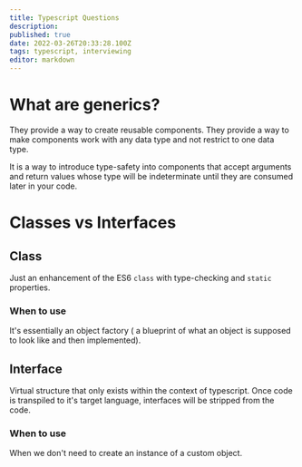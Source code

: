 ```yaml
---
title: Typescript Questions
description: 
published: true
date: 2022-03-26T20:33:28.100Z
tags: typescript, interviewing
editor: markdown
---
```


# What are generics?
They provide a way to create reusable components. They provide a way to make components work with any data type and not restrict to one data type. 

It is a way to introduce type-safety into components that accept arguments and return values whose type will be indeterminate until they are consumed later in your code. 

# Classes vs Interfaces
## Class
Just an enhancement of the ES6 `class` with type-checking and `static` properties. 
### When to use
It's essentially an object factory ( a blueprint of what an object is supposed to look like and then implemented). 
## Interface
Virtual structure that only exists within the context of typescript. Once code is transpiled to it's target language, interfaces will be stripped from the code. 
### When to use
When we don't need to create an instance of a custom object. 